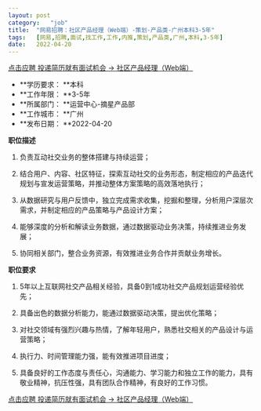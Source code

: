```yaml
---
layout:	post
category:	"job"
title:	"网易招聘：社区产品经理（Web端）-策划-产品类-广州本科3-5年"
tags:	[网易,招聘,面试,找工作,工作,内推,策划,产品类,广州,本科,3-5年]
date:	2022-04-20
---
```


[点击应聘 投递简历就有面试机会 ->  社区产品经理（Web端）](http://mobile.bole.netease.com/bole/boleDetail?id=37456&employeeId=346f03c3cda5f04c&key=all)



- **学历要求： **本科
- **工作年限： **3-5年
- **所属部门： **运营中心-摘星产品部
- **工作城市： **广州
- **发布日期： **2022-04-20



**职位描述**

1. 负责互动社交业务的整体搭建与持续运营；

2. 结合用户、内容、社区特征，探索互动社交的业务形态，制定相应的产品迭代规划与宣发运营策略，并推动整体方案策略的高效落地执行；

3. 从数据研究与用户反馈中，独立完成需求收集，挖掘和整理，分析用户深层次需求，并制定相应的产品策略与产品设计方案；

4. 能够深度的分析和解读业务数据，通过数据驱动业务决策，持续推进业务发展；

5. 协同相关部门，整合业务资源，有效推进业务合作并贡献业务增长。



**职位要求**

1. 5年以上互联网社交产品相关经验，具备0到1成功社交产品规划运营经验优先；

2. 具备出色的数据分析能力，能通过数据驱动决策，提出优化策略；

3. 对社交领域有强烈兴趣与热情，了解年轻用户，熟悉社交相关的产品设计与运营策略；

4. 执行力、时间管理能力强，能有效推进项目进度；

5. 具备良好的工作态度与责任心，沟通能力、学习能力和独立工作的能力，具有敬业精神，抗压性强，具有团队合作精神，有良好的工作习惯。



[点击应聘 投递简历就有面试机会 ->  社区产品经理（Web端）](http://mobile.bole.netease.com/bole/boleDetail?id=37456&employeeId=346f03c3cda5f04c&key=all)
